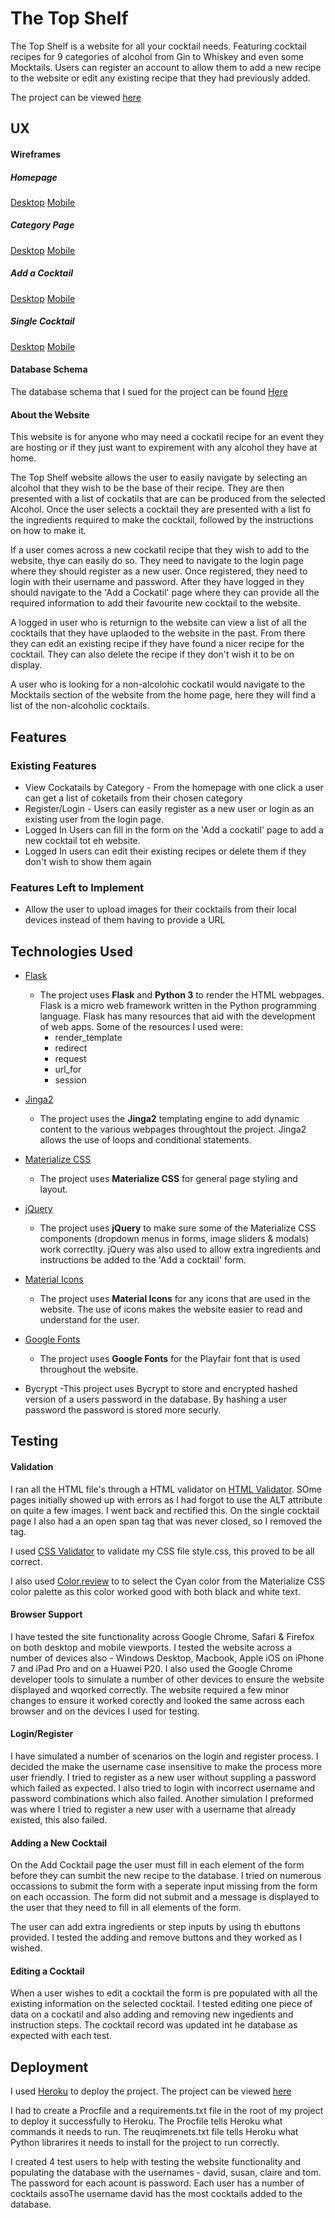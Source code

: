 # The Top Shelf

The Top Shelf is a website for all your cocktail needs. Featuring cocktail recipes for 9 categories of alcohol from Gin to Whiskey and even some Mocktails. Users can register an account to allow them to add a new recipe to the website or edit any existing recipe that they had previously added. 

The project can be viewed [here](http://the-top-shelf.herokuapp.com/)
 
## UX

#### Wireframes
##### Homepage
[Desktop](https://raw.githubusercontent.com/walshyc/the-top-shelf/master/static/img/wireframes/Desktop-Homepage.png)
[Mobile](https://raw.githubusercontent.com/walshyc/the-top-shelf/master/static/img/wireframes/Mobile-Homepage.png)

##### Category Page
[Desktop](https://raw.githubusercontent.com/walshyc/the-top-shelf/master/static/img/wireframes/Desktop-Category.png)
[Mobile](https://raw.githubusercontent.com/walshyc/the-top-shelf/master/static/img/wireframes/Mobile-Category.png)

##### Add a Cocktail
[Desktop](https://raw.githubusercontent.com/walshyc/the-top-shelf/master/static/img/wireframes/Desktop-Add_a_drink.png)
[Mobile](https://raw.githubusercontent.com/walshyc/the-top-shelf/master/static/img/wireframes/Mobile-Add_a_Drink.png)

##### Single Cocktail
[Desktop](https://raw.githubusercontent.com/walshyc/the-top-shelf/master/static/img/wireframes/Desktop-single_drink.png)
[Mobile](https://raw.githubusercontent.com/walshyc/the-top-shelf/master/static/img/wireframes/Mobile-single_drink.png)


#### Database Schema
The database schema that I sued for the project can be found [Here](https://github.com/walshyc/the-top-shelf/blob/master/static/schema.txt)

#### About the Website
This website is for anyone who may need a cockatil recipe for an event they are hosting or if they just want to expirement with any alcohol they have at home. 

The Top Shelf website allows the user to easily navigate by selecting an alcohol that they wish to be the base of their recipe. They are then presented with a list of cockatils that are can be produced from the selected Alcohol. Once the user selects a cocktail they are presented with a list fo the ingredients required to make the cocktail, followed by the instructions on how to make it.

If a user comes across a new cockatil recipe that they wish to add to the website, thye can easily do so. They need to navigate to the login page where they should register as a new user. Once registered, they need to login with their username and password. After they have logged in they should navigate to the 'Add a Cockatil' page where they can provide all the required information to add their favourite new cocktail to the website.

A logged in user who is returnign to the website can view a list of all the cocktails that they have uplaoded to the website in the past. From there they can edit an existing recipe if they have found a nicer recipe for the cocktail. They can also delete the recipe if they don't wish it to be on display.

A user who is looking for a non-alcolohic cockatil would navigate to the Mocktails section of the website from the home page, here they will find a list of the non-alcoholic cocktails.


## Features
 
### Existing Features
- View Cockatails by Category - From the homepage with one click a user can get a list of coketails from their chosen category
- Register/Login - Users can easily register as a new user or login as an existing user from the login page.
- Logged In Users can fill in the form on the 'Add a cockatil' page to add a new cocktail tot eh website.
- Logged In users can edit their existing recipes or delete them if they don't wish to show them again


### Features Left to Implement
- Allow the user to upload images for their cocktails from their local devices instead of them having to provide a URL

## Technologies Used


- [Flask](https://palletsprojects.com/p/flask/)
    - The project uses **Flask** and **Python 3** to render the HTML webpages. Flask is a micro web framework written in the Python programming language. Flask has many resources that aid with the development of web apps. Some of the resources I used were:
         - render_template
         - redirect
         - request
         - url_for
         - session

- [Jinga2](http://jinja.pocoo.org/)
    - The project uses the **Jinga2** templating engine to add dynamic content to the various webpages throughtout the project. Jinga2 allows the use of loops and conditional statements. 

- [Materialize CSS](https://materializecss.com)
    - The project uses **Materialize CSS** for general page styling and layout.

- [jQuery](https://jQuery.com)
    - The project uses **jQuery** to make sure some of the Materialize CSS components (dropdown menus in forms, image sliders & modals) work correctlty. jQuery was also used to allow extra ingredients and instructions be added to the 'Add a cocktail' form.

- [Material Icons](https://material.io/tools/icons/)
    - The project uses **Material Icons** for any icons that are used in the website. The use of icons makes the website easier to read and understand for the user.

- [Google Fonts](https://fonts.google.com/)
    - The project uses **Google Fonts** for the Playfair font that is used throughout the website.

- Bycrypt
    -This project uses Bycrypt to store and encrypted hashed version of a users password in the database. By hashing a user password the password is stored more securly.



## Testing
#### Validation

I ran all the HTML file's through a HTML validator on [HTML Validator](https://validator.w3.org). SOme pages initially showed up with errors as I had forgot to use the ALT attribute on quite a few images. I went back and rectified this. On the single cocktail page I also had a an open span tag that was never closed, so I removed the tag.

I used [CSS Validator](https://jigsaw.w3.org/css-validator) to validate my CSS file style.css, this proved to be all correct.

I also used [Color.review](https://color.review/) to to select the Cyan color from the Materialize CSS color palette as this color worked good with both black and white text.

#### Browser Support

I have tested the site functionality across Google Chrome, Safari & Firefox on both desktop and mobile viewports. I tested the website across a number of devices also - Windows Desktop, Macbook, Apple iOS on iPhone 7 and iPad Pro and on a Huawei P20. I also used the Google Chrome developer tools to simulate a number of other devices to ensure the website displayed and wqorked correctly. The website required a few minor changes to ensure it worked corectly and looked the same across each browser and on the devices I used for testing.


#### Login/Register

I have simulated a number of scenarios on the login and register process. I decided the make the username case insensitive to make the process more user friendly. I tried to register as a new user without suppling a password which failed as expected. I also tried to login with incorrect username and password combinations which also failed. Another simulation I preformed was where I tried to register a new user with a username that already existed, this also failed.

#### Adding a New Cocktail

On the Add Cocktail page the user must fill in each element of the form before they can sumbit the new recipe to the database. I tried on numerous occassions to submit the form with a seperate input missing from the form on each occassion. The form did not submit and a message is displayed to the user that they need to fill in all elements of the form.

The user can add extra ingredients or step inputs by using th ebuttons provided. I tested the adding and remove buttons and they worked as I wished.

#### Editing a Cocktail

When a user wishes to edit a cocktail the form is pre populated with all the existing information on the selected cocktail. I tested editing one piece of data on a cockatil and also adding and removing new ingedients and instruction steps. The cocktail record was updated int he database as expected with each test.

## Deployment

I used [Heroku](https://www.heroku.com/) to deploy the project. The project can be viewed [here](http://the-top-shelf.herokuapp.com/)

I had to create a Procfile and a requirements.txt file in the root of my project to deploy it successfully to Heroku. The Procfile tells Heroku what commands it needs to run. The reuqimrenets.txt file tells Heroku what Python librarires it needs to install for the project to run correctly.

I created 4 test users to help with testing the website functionality and populating the database with the usernames - david, susan, claire and tom. The password for each acount is password. Each user has a number of cocktails assoThe username david has the most cocktails added to the database.
